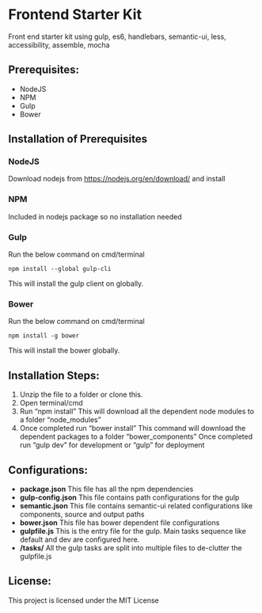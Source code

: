 # Frontend Starter Kit
Front end starter kit using gulp, es6, handlebars, semantic-ui, less, accessibility, assemble, mocha

## Prerequisites:

* NodeJS
* NPM
* Gulp
* Bower

## Installation of Prerequisites
### NodeJS
Download nodejs from https://nodejs.org/en/download/ and install

### NPM
Included in nodejs package so no installation needed

### Gulp
Run the below command on cmd/terminal
```
npm install --global gulp-cli
```
This will install the gulp client on globally.

### Bower
Run the below command on cmd/terminal
```
npm install -g bower
```
This will install the bower globally.

## Installation Steps:
1. Unzip the file to a folder or clone this.
2. Open terminal/cmd
3. Run “npm install”
This will download all the dependent node modules to a folder “node_modules”
4. Once completed run “bower install”
This command will download the dependent packages to a folder “bower_components”
Once completed run “gulp dev” for development or “gulp” for deployment

## Configurations:
* **package.json**
This file has all the npm dependencies
* **gulp-config.json**
This file contains path configurations for the gulp
* **semantic.json**
This file contains semantic-ui related configurations like components, source and output paths
* **bower.json**
This file has bower dependent file configurations  
* **gulpfile.js**
This is the entry file for the gulp. Main tasks sequence like default and
dev are configured here.
* **/tasks/**
All the gulp tasks are split into multiple files to de-clutter the gulpfile.js

## License:
This project is licensed under the MIT License
